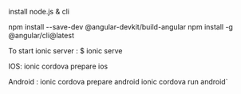 install node.js & cli

npm install --save-dev @angular-devkit/build-angular
npm install -g @angular/cli@latest

To start ionic server :
$ ionic serve

IOS:
ionic cordova prepare ios

Android :
ionic cordova prepare android
ionic cordova run android`
